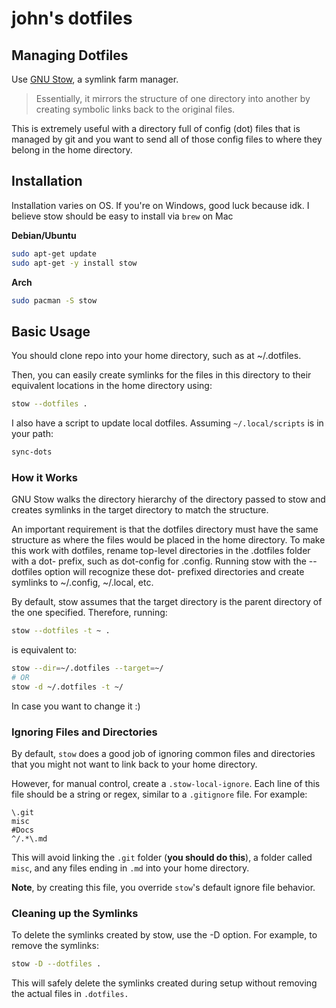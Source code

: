 # john's dotfiles

## Managing Dotfiles

Use [GNU Stow](https://www.gnu.org/software/stow/), a symlink farm manager.
> Essentially, it mirrors the structure of one directory into another by creating symbolic links back to the original files.

This is extremely useful with a directory full of config (dot) files that is managed by git and you want to send all of those config files to where they belong in the home directory.

## Installation

Installation varies on OS. If you're on Windows, good luck because idk. I believe stow should be easy to install via `brew` on Mac

**Debian/Ubuntu**

```bash
sudo apt-get update
sudo apt-get -y install stow
```

**Arch**

```bash
sudo pacman -S stow
```

## Basic Usage

You should clone repo into your home directory, such as at ~/.dotfiles.

Then, you can easily create symlinks for the files in this directory to their equivalent locations in the home directory using:

```bash
stow --dotfiles .
```

I also have a script to update local dotfiles. Assuming `~/.local/scripts` is in your path:

```sh
sync-dots
```

### How it Works

GNU Stow walks the directory hierarchy of the directory passed to stow and creates symlinks in the target directory to match the structure.

An important requirement is that the dotfiles directory must have the same structure as where the files would be placed in the home directory. To make this work with dotfiles, rename top-level directories in the .dotfiles folder with a dot- prefix, such as dot-config for .config. Running stow with the --dotfiles option will recognize these dot- prefixed directories and create symlinks to ~/.config, ~/.local, etc.

By default, stow assumes that the target directory is the parent directory of the one specified. Therefore, running:

```bash
stow --dotfiles -t ~ .
```

is equivalent to:

```sh
stow --dir=~/.dotfiles --target=~/
# OR
stow -d ~/.dotfiles -t ~/
```

In case you want to change it :)

### Ignoring Files and Directories

By default, `stow` does a good job of ignoring common files and directories that you might not want to link back to your home directory.

However, for manual control, create a `.stow-local-ignore`. Each line of this file should be a string or regex, similar to a `.gitignore` file. For example:

```
\.git
misc
#Docs
^/.*\.md
```

This will avoid linking the `.git` folder (**you should do this**), a folder called `misc`, and any files ending in `.md` into your home directory.

**Note**, by creating this file, you override `stow`'s default ignore file behavior.

### Cleaning up the Symlinks

To delete the symlinks created by stow, use the -D option. For example, to remove the symlinks:

```sh
stow -D --dotfiles .
```

This will safely delete the symlinks created during setup without removing the actual files in `.dotfiles.`
